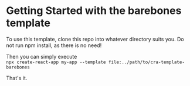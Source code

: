 # Getting Started with the barebones template

To use this template, clone this repo into whatever directory suits you. Do not run npm install, as there is no need!

Then you can simply execute  
 `npx create-react-app my-app --template file:../path/to/cra-template-barebones`

 
 That's it.
